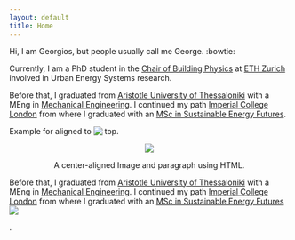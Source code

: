 ```yaml
---
layout: default
title: Home
---
```


Hi, I am Georgios, but people usually call me George. :bowtie:

Currently, I am a PhD student in the [Chair of Building Physics][] at [ETH Zurich][] involved in Urban Energy Systems research.

Before that, I graduated from [Aristotle University of Thessaloniki][] with a MEng in [Mechanical Engineering][]. I continued my path [Imperial College London][] from where I graduated with an [MSc in Sustainable Energy Futures][].

Example for aligned to <img src="https://cdn3.iconfinder.com/data/icons/glypho-free/64/camera-shutter-48.png" align="top"> top.

<p align="center"><img src="https://cdn3.iconfinder.com/data/icons/glypho-free/64/camera-shutter-48.png"></p>
<p align="center">A center-aligned Image and paragraph using HTML.</p>

Before that, I graduated from [Aristotle University of Thessaloniki][] with a MEng in [Mechanical Engineering][]. I continued my path [Imperial College London][] from where I graduated with an [MSc in Sustainable Energy Futures][] <img src="https://cdn3.iconfinder.com/data/icons/glypho-free/64/camera-shutter-48.png"></p>.


<!-- This website uses <a href="http://jekyllrb.com/">jekyll</a>, <a href="http://getpoole.com">poole</a> and the <a href="http://hyde.getpoole.com/">hyde</a> theme. Logo courtesy of <a href="http://katlab.github.com">kat</a>.
Hosted on <a href="https://pages.github.com/">Github Pages</a>. Domain by <a href="https://iwantmyname.com">iwantmyname</a>. -->

[Chair of Building Physics]: http://carmeliet.arch.ethz.ch/
[ETH Zurich]: https://www.ethz.ch/en.html
[Aristotle University of Thessaloniki]: http://www.auth.gr/
[Mechanical Engineering]: http://www.meng.auth.gr/
[Imperial College London]: http://www.imperial.ac.uk/
[MSc in Sustainable Energy Futures]: https://www.imperial.ac.uk/energy-futures-lab/our-msc/
